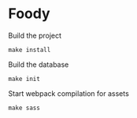 # Foody

Build the project
```
make install
```

Build the database
```
make init
```

Start webpack compilation for assets
```
make sass
```
